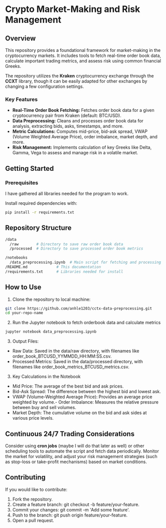 # Crypto Market-Making and Risk Management

## Overview

This repository provides a foundational framework for market-making in the cryptocurrency markets. It includes tools to fetch real-time order book data, calculate important trading metrics, and assess risk using common financial Greeks.

The repository utilizes the **Kraken** cryptocurrency exchange through the **CCXT** library, though it can be easily adapted for other exchanges by changing a few configuration settings.

### Key Features
- **Real-Time Order Book Fetching:** Fetches order book data for a given cryptocurrency pair from Kraken (default: BTC/USD).
- **Data Preprocessing:** Cleans and processes order book data for analysis, extracting bids, asks, timestamps, and more.
- **Metric Calculations:** Computes mid-price, bid-ask spread, VWAP (Volume Weighted Average Price), order imbalance, market depth, and more.
- **Risk Management:** Implements calculation of key Greeks like Delta, Gamma, Vega to assess and manage risk in a volatile market.

## Getting Started

### Prerequisites

I have gathered all libraries needed for the program to work.

Install required dependencies with:
```bash
pip install -r requirements.txt
```

## Repository Structure
```bash
/data
  /raw        # Directory to save raw order book data
  /processed  # Directory to save processed order book metrics

/notebooks
  /data_preprocessing.ipynb  # Main script for fetching and processing order book data
/README.md             # This documentation
/requirements.txt      # Libraries needed for install
```

## How to Use

1. Clone the repository to local machine:
```bash
git clone https://github.com/anhle1203/cctx-data-preprocessing.git
cd your-repo-name
```

2. Run the Jupyter notebook to fetch orderbook data and calculate metrics
```bash
jupyter notebook data_preprocessing.ipynb
```

3. Output Files:
- Raw Data: Saved in the data/raw directory, with filenames like order_book_BTCUSD_YYMMDD_HH:MM:SS.csv.
- Processed Metrics: Saved in the data/processed directory, with filenames like order_book_metrics_BTCUSD_metrics.csv.

3. Key Calculations in the Notebook

- Mid Price: The average of the best bid and ask prices.
- Bid-Ask Spread: The difference between the highest bid and lowest ask.
- VWAP (Volume-Weighted Average Price): Provides an average price weighted by volume.- Order Imbalance: Measures the relative pressure between buy and sell volumes.
- Market Depth: The cumulative volume on the bid and ask sides at various price levels.

## Continuous 24/7 Trading Considerations

Consider using **cron jobs** (maybe I will do that later as well) or other scheduling tools to automate the script and fetch data periodically. Monitor the market for volatility, and adjust your risk management strategies (such as stop-loss or take-profit mechanisms) based on market conditions.

## Contributing

If you would like to contribute:

1.	Fork the repository.
2.	Create a feature branch: git checkout -b feature/your-feature.
3.	Commit your changes: git commit -m 'Add some feature'.
4.	Push to the branch: git push origin feature/your-feature.
5.	Open a pull request.

